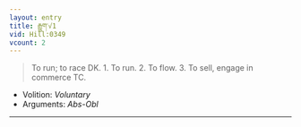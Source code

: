 ```yaml
---
layout: entry
title: རྒྱུག་√1
vid: Hill:0349
vcount: 2
---
```

> To run; to race DK\. 1\. To run\. 2\. To flow\. 3\. To sell, engage in commerce TC\.

* Volition: _Voluntary_
* Arguments: _Abs-Obl_

---

